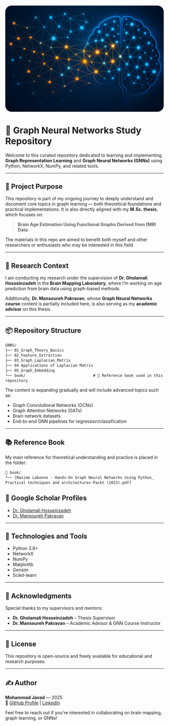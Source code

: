 
<p align="center">
  <img src="images/image1.png" alt="Graph Learning" width="700" style="border-radius: 20px;"/>
</p>

# 🧠 Graph Neural Networks Study Repository

Welcome to this curated repository dedicated to learning and implementing **Graph Representation Learning** and **Graph Neural Networks (GNNs)** using Python, NetworkX, NumPy, and related tools.

---

## 🎯 Project Purpose

This repository is part of my ongoing journey to deeply understand and document core topics in graph learning — both theoretical foundations and practical implementations. It is also directly aligned with my **M.Sc. thesis**, which focuses on:

> **Brain Age Estimation Using Functional Graphs Derived from fMRI Data**.

The materials in this repo are aimed to benefit both myself and other researchers or enthusiasts who may be interested in this field.

---

## 🧪 Research Context

I am conducting my research under the supervision of **Dr. Gholamali Hosseinzadeh** in the **Brain Mapping Laboratory**, where I’m working on age prediction from brain data using graph-based methods.

Additionally, **Dr. Mansoureh Pakravan**, whose **Graph Neural Networks course** content is partially included here, is also serving as my **academic advisor** on this thesis.

---

## 📦 Repository Structure

```
GNNS/
├── 01_Graph_Theory_Basics             
├── 02_Feature_Extraction              
├── 03_Graph_Laplacian_Matrix          
├── 04 Applications of Laplacian Matrix
├── 05_Graph_Embedding                 
└── book/                              # 📘 Reference book used in this repository
```

The content is expanding gradually and will include advanced topics such as:

- Graph Convolutional Networks (GCNs)
- Graph Attention Networks (GATs)
- Brain network datasets
- End-to-end GNN pipelines for regression/classification

---

## 📚 Reference Book

My main reference for theoretical understanding and practice is placed in the folder:

```
📁 book/
└── [Maxime Labonne - Hands-On Graph Neural Networks Using Python_ Practical techniques and architectures-Packt (2023).pdf]
```


## 🔗 Google Scholar Profiles

- [Dr. Gholamali Hosseinzadeh](https://scholar.google.com/citations?user=9UDfcS8AAAAJ&hl=en)  
- [Dr. Mansoureh Pakravan](https://scholar.google.com/citations?user=cxyud90AAAAJ&hl=en)


---

## 🔧 Technologies and Tools

- Python 3.8+
- NetworkX
- NumPy
- Matplotlib
- Gensim
- Scikit-learn

---

## 🙌 Acknowledgments

Special thanks to my supervisors and mentors:

- **Dr. Gholamali Hosseinzadeh** – Thesis Supervisor  
- **Dr. Mansoureh Pakravan** – Academic Advisor & GNN Course Instructor

---

## 📜 License

This repository is open-source and freely available for educational and research purposes.

---

## ✍️ Author

**Mohammad Javad** — 2025  
🔗 [GitHub Profile](https://github.com/mjmousavi97) | [LinkedIn](https://linkedin.com/in/mjmousavi97)

Feel free to reach out if you're interested in collaborating on brain mapping, graph learning, or GNNs!
